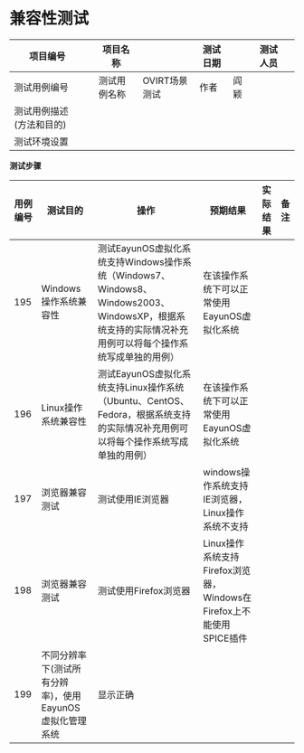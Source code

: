 # 兼容性测试

|项目编号||项目名称||测试日期||测试人员||
|---|---|---|---|---|---|---|---|
|测试用例编号||测试用例名称|OVIRT场景测试|作者|阎颖|||
|测试用例描述(方法和目的)||||||||
|测试环境设置|||||||||

**测试步骤**

|用例编号|测试目的|操作|预期结果|实际结果|备注|
|--------|--------|----|--------|--------|----|
|195     |Windows操作系统兼容性|测试EayunOS虚拟化系统支持Windows操作系统（Windows7、Windows8、Windows2003、WindowsXP，根据系统支持的实际情况补充用例可以将每个操作系统写成单独的用例）|在该操作系统下可以正常使用EayunOS虚拟化系统|||
|196     |Linux操作系统兼容性|测试EayunOS虚拟化系统支持Linux操作系统（Ubuntu、CentOS、Fedora，根据系统支持的实际情况补充用例可以将每个操作系统写成单独的用例）|在该操作系统下可以正常使用EayunOS虚拟化系统|||
|197     |浏览器兼容测试|测试使用IE浏览器|windows操作系统支持IE浏览器，Linux操作系统不支持|||
|198     |浏览器兼容测试|测试使用Firefox浏览器|Linux操作系统支持Firefox浏览器，Windows在Firefox上不能使用SPICE插件|||
|199     |不同分辨率下(测试所有分辨率)，使用EayunOS虚拟化管理系统|显示正确|||


